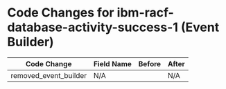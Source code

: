 # Code Changes for ibm-racf-database-activity-success-1 (Event Builder)

| Code Change | Field Name | Before | After |
|-------------|------------|--------|-------|
| removed_event_builder | N/A |  | N/A |